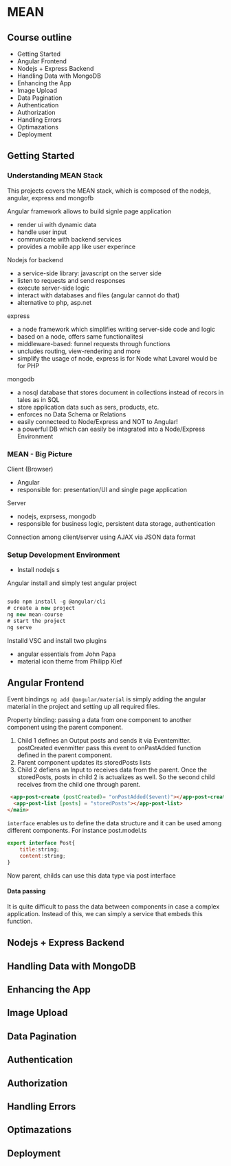 # MEAN
## Course outline 

- Getting Started
- Angular Frontend
- Nodejs + Express Backend
- Handling Data with MongoDB
- Enhancing the App
- Image Upload
- Data Pagination
- Authentication
- Authorization
- Handling Errors
- Optimazations
- Deployment

## Getting Started
### Understanding MEAN Stack

This projects covers the MEAN stack, which is composed of the nodejs, angular, express and mongofb

Angular framework allows to build signle page application
- render ui with dynamic data
- handle user input
- communicate with backend services
- provides a mobile app like user experince

Nodejs for backend 
- a service-side library: javascript on the server side
- listen to requests and send responses
- execute server-side logic
- interact with databases and files (angular cannot do that)
- alternative to php, asp.net

express
- a node framework which simplifies writing server-side code and logic
- based on a node, offers same functionalitesi
- middleware-based: funnel requests through functions
- uncludes routing, view-rendering and more
- simplify the usage of node, express is for Node what Lavarel would be for PHP

mongodb

- a nosql database that stores document in collections instead of recors in tales as in SQL
- store application data such as sers, products, etc.
- enforces no Data Schema or Relations
- easily connecteed to Node/Express and NOT to Angular!
- a powerful DB which can easily be intagrated into a Node/Express Environment

### MEAN - Big Picture

Client (Browser)
- Angular
- responsible for: presentation/UI and single page application

Server
- nodejs, exprsess, mongodb
- responsible for business logic, persistent data storage, authentication

Connection among client/server using AJAX via JSON data format

### Setup Development Environment
- Install nodejs s

Angular install and simply test angular project

```js 

sudo npm install -g @angular/cli
# create a new project
ng new mean-course
# start the project
ng serve

```

Installd VSC  and install two plugins
- angular essentials from John Papa
- material icon theme from Philipp Kief

## Angular Frontend
Event bindings
`ng add @angular/material` is simply adding the angular material in the project and setting up all required files.

Property binding: passing a data from one component to another component using the parent component.

1. Child 1 defines an Output posts and sends it via Eventemitter. 
postCreated evenmitter pass this event to onPastAdded function defined in the parent component.
2. Parent component updates its storedPosts lists
3. Child 2 defiens an Input to receives data from the parent. Once the storedPosts, posts in child 2 is actualizes as well. So the second child receives from the child one through parent.

```html
 <app-post-create (postCreated)= "onPostAdded($event)"></app-post-create>
  <app-post-list [posts] = "storedPosts"></app-post-list>
</main>
```

`interface` enables us to define the data structure and it can be used among different components. For instance
post.model.ts 
```js
export interface Post{
    title:string;
    content:string;
}
```
Now parent, childs can use this data type via post interface

#### Data passing
It is quite difficult to pass the data between components in case a complex application.
Instead of this, we can simply a service that embeds this function.

## Nodejs + Express Backend

## Handling Data with MongoDB

## Enhancing the App

## Image Upload

## Data Pagination

## Authentication

## Authorization

## Handling Errors

## Optimazations

## Deployment